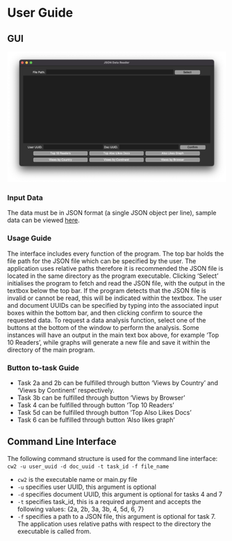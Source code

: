 # User Guide 

## GUI
![](./design/gui.png)
### Input Data 
The data must be in JSON format (a single JSON object per line), sample data can be viewed [here](./src/data).

### Usage Guide
The interface includes every function of the program. The top bar holds the file path for the JSON file which can be specified by the user. The application uses relative paths therefore it is recommended the JSON file is located in the same directory as the program executable. Clicking ‘Select’ initialises the program to fetch and read the JSON file, with the output in the textbox below the top bar. If the program detects that the JSON file is invalid or cannot be read, this will be indicated within the textbox.
The user and document UUIDs can be specified by typing into the associated input boxes within the bottom bar, and then clicking confirm to source the requested data. To request a data analysis function, select one of the buttons at the bottom of the window to perform the analysis. Some instances will have an output in the main text box above, for example ‘Top 10 Readers’, while graphs will generate a new file and save it within the directory of the main program.

### Button to-task Guide
- Task 2a and 2b can be fulfilled through button ‘Views by Country’ and ‘Views by Continent’ respectively.
- Task 3b can be fulfilled through button ‘Views by Browser’
- Task 4 can be fulfilled through button ‘Top 10 Readers’
- Task 5d can be fulfilled through button ‘Top Also Likes Docs’
- Task 6 can be fulfilled through button ‘Also likes graph’

## Command Line Interface
The following command structure is used for the command line interface:
`cw2 -u user_uuid -d doc_uuid -t task_id -f file_name`
- `cw2` is the executable name or main.py file
- `-u` specifies user UUID, this argument is optional
- `-d` specifies document UUID, this argument is optional for tasks 4 and 7
- `-t` specifies task_id, this is a required argument and accepts the following values: {2a, 2b, 3a, 3b, 4, 5d, 6, 7}
- `-f` specifies a path to a JSON file, this argument is optional for task 7. The application uses relative paths with respect to the directory the executable is called from.